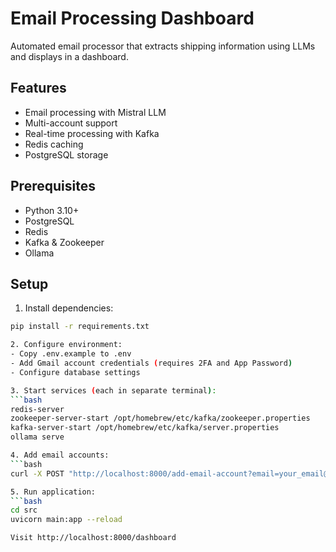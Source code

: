 # Email Processing Dashboard

Automated email processor that extracts shipping information using LLMs and displays in a dashboard.

## Features
- Email processing with Mistral LLM
- Multi-account support
- Real-time processing with Kafka
- Redis caching
- PostgreSQL storage

## Prerequisites
- Python 3.10+
- PostgreSQL
- Redis
- Kafka & Zookeeper
- Ollama

## Setup
1. Install dependencies:
```bash
pip install -r requirements.txt

2. Configure environment:
- Copy .env.example to .env
- Add Gmail account credentials (requires 2FA and App Password)
- Configure database settings

3. Start services (each in separate terminal):
```bash
redis-server
zookeeper-server-start /opt/homebrew/etc/kafka/zookeeper.properties
kafka-server-start /opt/homebrew/etc/kafka/server.properties
ollama serve

4. Add email accounts:
```bash
curl -X POST "http://localhost:8000/add-email-account?email=your_email@gmail.com&password=your_app_password&imap_server=imap.gmail.com"

5. Run application:
```bash
cd src
uvicorn main:app --reload

Visit http://localhost:8000/dashboard